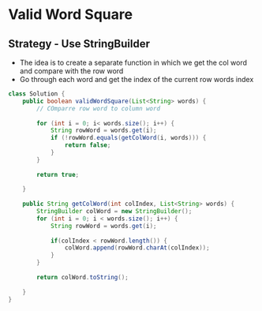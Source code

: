 # Valid Word Square

## Strategy - Use StringBuilder

* The idea is to create a separate function in which we get the col word and compare with the row word
* Go through each word and get the index of the current row words index

```java
class Solution {
    public boolean validWordSquare(List<String> words) {
        // COmparre row word to column word
        
        for (int i = 0; i< words.size(); i++) {
            String rowWord = words.get(i);
            if (!rowWord.equals(getColWord(i, words))) {
                return false;
            }  
        }
        
        return true;
        
    }
    
    public String getColWord(int colIndex, List<String> words) {
        StringBuilder colWord = new StringBuilder();
        for (int i = 0; i < words.size(); i++) {
            String rowWord = words.get(i);
            
            if(colIndex < rowWord.length()) {
                colWord.append(rowWord.charAt(colIndex));
            }
        }
        
        return colWord.toString();
        
    }
}
```
